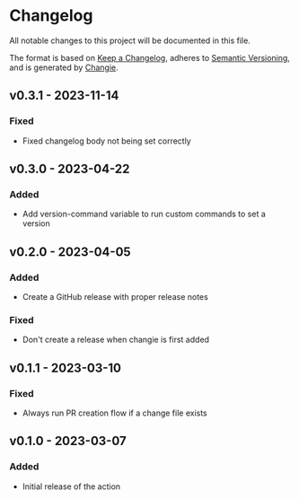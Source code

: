 # Changelog
All notable changes to this project will be documented in this file.

The format is based on [Keep a Changelog](https://keepachangelog.com/en/1.0.0/),
adheres to [Semantic Versioning](https://semver.org/spec/v2.0.0.html),
and is generated by [Changie](https://github.com/miniscruff/changie).


## v0.3.1 - 2023-11-14
### Fixed
* Fixed changelog body not being set correctly

## v0.3.0 - 2023-04-22
### Added
* Add version-command variable to run custom commands to set a version

## v0.2.0 - 2023-04-05
### Added
* Create a GitHub release with proper release notes
### Fixed
* Don't create a release when changie is first added

## v0.1.1 - 2023-03-10
### Fixed
* Always run PR creation flow if a change file exists

## v0.1.0 - 2023-03-07
### Added
* Initial release of the action
